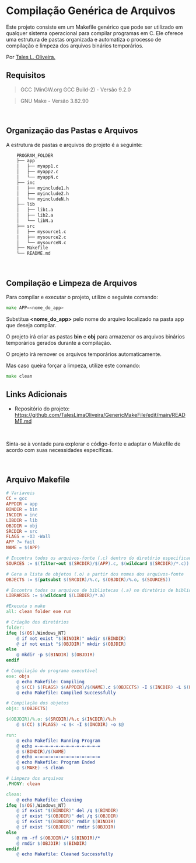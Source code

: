 # Compilação Genérica de Arquivos
Este projeto consiste em um Makefile genérico que pode ser utilizado em qualquer sistema operacional para compilar programas em C. Ele oferece uma estrutura de pastas organizada e automatiza o processo de compilação e limpeza dos arquivos binários temporários.

Por [Tales L. Oliveira.](https://github.com/TalesLimaOliveira)

## Requisitos
> GCC (MinGW.org GCC Build-2) - Versão 9.2.0

> GNU Make - Versão 3.82.90

<br>

## Organização das Pastas e Arquivos
A estrutura de pastas e arquivos do projeto é a seguinte:

``` bash
    PROGRAM_FOLDER
    ├── app
    │   ├── myapp1.c
    │   ├── myapp2.c
    │   └── myappN.c
    ├── inc
    │   ├── myinclude1.h
    │   ├── myinclude2.h
    │   └── myincludeN.h
    ├── lib
    │   ├── lib1.a
    │   ├── lib2.a
    │   └── libN.a
    ├── src
    │   ├── mysource1.c
    │   ├── mysource2.c
    │   └── mysourceN.c
    ├── Makefile
    └── README.md
```

<br>

## Compilação e Limpeza de Arquivos

Para compilar e executar o projeto, utilize o seguinte comando:

```go
make APP=<nome_do_app>
```

Substitua **<nome_do_app>** pelo nome do arquivo localizado na pasta app que deseja compilar.

O projeto irá criar as pastas **bin** e **obj** para armazenar os arquivos binários temporários gerados durante a compilação.

O projeto irá remover os arquivos temporários automaticamente.

Mas caso queira forçar a limpeza, utilize este comando:

```go
make clean
```

## Links Adicionais

- Repositório do projeto: https://github.com/TalesLimaOliveira/GenericMakeFile/edit/main/README.md

<br>

Sinta-se à vontade para explorar o código-fonte e adaptar o Makefile de acordo com suas necessidades específicas.

<br>

## Arquivo Makefile

```Makefile
# Variaveis
CC = gcc
APPDIR = app
BINDIR = bin
INCDIR = inc
LIBDIR = lib
OBJDIR = obj
SRCDIR = src
FLAGS = -O3 -Wall
APP ?= fail
NAME = $(APP)

# Encontra todos os arquivos-fonte (.c) dentro do diretório especificado, exceto o arquivo principal
SOURCES := $(filter-out $(SRCDIR)/$(APP).c, $(wildcard $(SRCDIR)/*.c))

# Gera a lista de objetos (.o) a partir dos nomes dos arquivos-fonte
OBJECTS := $(patsubst $(SRCDIR)/%.c, $(OBJDIR)/%.o, $(SOURCES))

# Encontra todos os arquivos de bibliotecas (.a) no diretório de bibliotecas
LIBRARIES := $(wildcard $(LIBDIR)/*.a)

#Executa o make
all: clean folder exe run

# Criação dos diretórios
folder:
ifeq ($(OS),Windows_NT)
	@ if not exist "$(BINDIR)" mkdir $(BINDIR)
	@ if not exist "$(OBJDIR)" mkdir $(OBJDIR)
else
	@ mkdir -p $(BINDIR) $(OBJDIR)
endif

# Compilação do programa executável
exe: objs
	@ echo Makefile: Compiling
	@ $(CC) $(FLAGS) $(APPDIR)/$(NAME).c $(OBJECTS) -I $(INCDIR) -L $(LIBDIR) $(LIBRARIES) -o $(BINDIR)/$(NAME)
	@ echo Makefile: Compiled Successfully

# Compilação dos objetos
objs: $(OBJECTS)

$(OBJDIR)/%.o: $(SRCDIR)/%.c $(INCDIR)/%.h
	@ $(CC) $(FLAGS) -c $< -I $(INCDIR) -o $@

run:
	@ echo Makefile: Running Program
	@ echo =-=-=-=-=-=-=-=-=-=-=-=-=
	@ $(BINDIR)/$(NAME)
	@ echo =-=-=-=-=-=-=-=-=-=-=-=-=
	@ echo Makefile: Program Ended
	@ $(MAKE) -s clean

# Limpeza dos arquivos
.PHONY: clean

clean:
	@ echo Makefile: Cleaning
ifeq ($(OS),Windows_NT)
	@ if exist "$(BINDIR)" del /q $(BINDIR)
	@ if exist "$(OBJDIR)" del /q $(OBJDIR)
	@ if exist "$(BINDIR)" rmdir $(BINDIR)
	@ if exist "$(OBJDIR)" rmdir $(OBJDIR)
else
	@ rm -rf $(OBJDIR)/* $(BINDIR)/*
	@ rmdir $(OBJDIR) $(BINDIR)
endif
	@ echo Makefile: Cleaned Successfully

```
